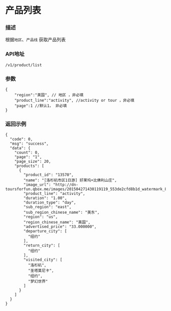 # 产品列表

### 描述

根据`地区`、`产品线` 获取产品列表


### API地址

    /v1/product/list

### 参数

	{
		"region":"美国", // 地区 ，非必填
		"product_line":"activity", //activity or tour ，非必填
		"page":1 //默认1， 非必填
	}



### 返回示例

	{
	  "code": 0,
	  "msg": "success",
	  "data": {
	    "count": 0,
	    "page": "1",
	    "page_size": 20,
	    "products": [
	      {
	        "product_id": "13570",
	        "name": "[洛杉矶市区1日游] 好莱坞+比佛利山庄",
	        "image_url": "http://dn-toursforfun.qbox.me/images/201504271430119119_553de2cfd8b1d_watermark_800_800.jpg",
	        "product_line": "activity",
	        "duration": "1.00",
	        "duration_type": "day",
	        "sub_region": "east",
	        "sub_region_chinese_name": "美东",
	        "region": "us",
	        "region_chinese_name": "美国",
	        "advertised_price": "33.000000",
	        "departure_city": [
	          "纽约"
	        ],
	        "return_city": [
	          "纽约"
	        ],
	        "visited_city": [
	          "洛杉矶",
	          "圣塔莫尼卡",
	          "纽约",
	          "梦幻世界"
	        ]
	      }
	    ]
	  }
	}


